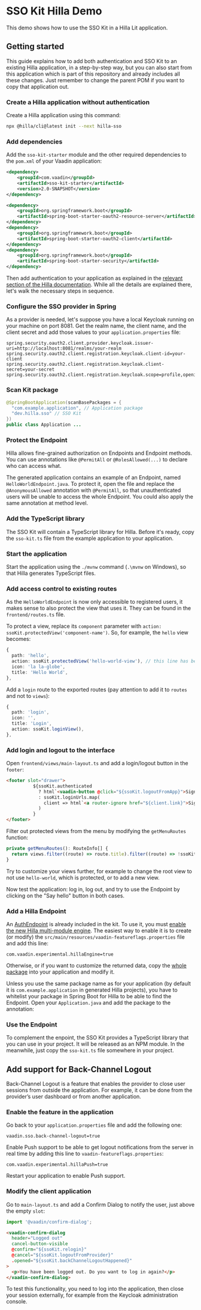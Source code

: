 # SSO Kit Hilla Demo

This demo shows how to use the SSO Kit in a Hilla Lit application.

## Getting started

This guide explains how to add both authentication and SSO Kit to an existing Hilla application, in a step-by-step way, but you can also start from this application which is part of this repository and already includes all these changes. Just remember to change the parent POM if you want to copy that application out.

### Create a Hilla application without authentication

Create a Hilla application using this command:

```bash
npx @hilla/cli@latest init --next hilla-sso
```

### Add dependencies

Add the `sso-kit-starter` module and the other required dependencies to the `pom.xml` of your Vaadin application:

```xml
<dependency>
    <groupId>com.vaadin</groupId>
    <artifactId>sso-kit-starter</artifactId>
    <version>2.0-SNAPSHOT</version>
</dependency>

<dependency>
    <groupId>org.springframework.boot</groupId>
    <artifactId>spring-boot-starter-oauth2-resource-server</artifactId>
</dependency>
<dependency>
    <groupId>org.springframework.boot</groupId>
    <artifactId>spring-boot-starter-oauth2-client</artifactId>
</dependency>
<dependency>
    <groupId>org.springframework.boot</groupId>
    <artifactId>spring-boot-starter-security</artifactId>
</dependency>
```

Then add authentication to your application as explained in the [relevant section of the Hilla documentation](https://hilla.dev/docs/lit/guides/security). While all the details are explained there, let's walk the necessary steps in sequence.

### Configure the SSO provider in Spring

As a provider is needed, let's suppose you have a local Keycloak running on your machine on port 8081. Get the realm name, the client name, and the client secret and add those values to your `application.properties` file:

```properties
spring.security.oauth2.client.provider.keycloak.issuer-uri=http://localhost:8081/realms/your-realm
spring.security.oauth2.client.registration.keycloak.client-id=your-client
spring.security.oauth2.client.registration.keycloak.client-secret=your-secret
spring.security.oauth2.client.registration.keycloak.scope=profile,openid,email,roles
```

### Scan Kit package

```java
@SpringBootApplication(scanBasePackages = {
  "com.example.application", // Application package
  "dev.hilla.sso" // SSO Kit
})
public class Application ...
```

### Protect the Endpoint

Hilla allows fine-grained authorization on Endpoints and Endpoint methods. You can use annotations like `@PermitAll` or `@RolesAllowed(...)` to declare who can access what.

The generated application contains an example of an Endpoint, named `HelloWorldEndpoint.java`. To protect it, open the file and replace the `@AnonymousAllowed` annotation with `@PermitAll`, so that unauthenticated users will be unable to access the whole Endpoint. You could also apply the same annotation at method level.

### Add the TypeScript library

The SSO Kit will contain a TypeScript library for Hilla. Before it's ready, copy the `sso-kit.ts` file from the example application to your application.

### Start the application

Start the application using the `./mvnw` command (`.\mvnw` on Windows), so that Hilla generates TypeScript files.

### Add access control to existing routes

As the `HelloWorldEndpoint` is now only accessible to registered users, it makes sense to also protect the view that uses it. They can be found in the `frontend/routes.ts` file.

To protect a view, replace its `component` parameter with `action: ssoKit.protectedView('component-name')`. So, for example, the `hello` view becomes:

```typescript
{
  path: 'hello',
  action: ssoKit.protectedView('hello-world-view'), // this line has been modified
  icon: 'la la-globe',
  title: 'Hello World',
},
```

Add a `login` route to the exported routes (pay attention to add it to `routes` and not to `views`):

```typescript
{
  path: 'login',
  icon: '',
  title: 'Login',
  action: ssoKit.loginView(),
},
```

### Add login and logout to the interface

Open `frontend/views/main-layout.ts` and add a login/logout button in the `footer`:

```html
<footer slot="drawer">
          ${ssoKit.authenticated
            ? html`<vaadin-button @click="${ssoKit.logoutFromApp}">Sign out</vaadin-button>`
            : ssoKit.loginUrls.map(
              client => html`<a router-ignore href="${client.link}">Sign in with ${client.name}</a>`
            )
          }
</footer>
```

Filter out protected views from the menu by modifying the `getMenuRoutes` function:

```typescript
private getMenuRoutes(): RouteInfo[] {
  return views.filter((route) => route.title).filter((route) => !ssoKit.isForbidden(route)) as RouteInfo[];
}
```

Try to customize your views further, for example to change the root view to not use `hello-world`, which is protected, or to add a new view.

Now test the application: log in, log out, and try to use the Endpoint by clicking on the "Say hello" button in both cases.

### Add a Hilla Endpoint

An [AuthEndpoint](sso-kit-hilla-starter/src/main/java/dev/hilla/sso/endpoint/AuthEndpoint.java) is already included in the kit. To use it, you must [enable the new Hilla multi-module engine](https://hilla.dev/docs/lit/reference/configuration/#java-compiler-options). The easiest way to enable it is to create (or modify) the `src/main/resources/vaadin-featureflags.properties` file and add this line:

```properties
com.vaadin.experimental.hillaEngine=true
```





Otherwise, or if you want to customize the returned data, copy the [whole package](https://github.com/vaadin/sso-kit-hilla/tree/main/sso-kit-hilla-starter/src/main/java/dev/hilla/sso/endpoint) into your application and modify it.

Unless you use the same package name as for your application (by default it is `com.example.application` in generated Hilla projects), you have to whitelist your package in Spring Boot for Hilla to be able to find the Endpoint. Open your `Application.java` and add the package to the annotation:

### Use the Endpoint

To complement the enpoint, the SSO Kit provides a TypeScript library that you can use in your project. It will be released as an NPM module. In the meanwhile, just copy the `sso-kit.ts` file somewhere in your project.

## Add support for Back-Channel Logout

Back-Channel Logout is a feature that enables the provider to close user sessions from outside the application. For example, it can be done from the provider’s user dashboard or from another application.

### Enable the feature in the application

Go back to your `application.properties` file and add the following one:

```properties
vaadin.sso.back-channel-logout=true
```

Enable Push support to be able to get logout notifications from the server in real time by adding this line to `vaadin-featureflags.properties`:

```properties
com.vaadin.experimental.hillaPush=true
```

Restart your application to enable Push support.

### Modify the client application

Go to `main-layout.ts` and add a Confirm Dialog to notify the user, just above the empty `slot`:

```typescript
import '@vaadin/confirm-dialog';
```

```html
<vaadin-confirm-dialog
  header="Logged out"
  cancel-button-visible
  @confirm="${ssoKit.relogin}"
  @cancel="${ssoKit.logoutFromProvider}"
  .opened="${ssoKit.backChannelLogoutHappened}"
>
  <p>You have been logged out. Do you want to log in again?</p>
</vaadin-confirm-dialog>
```

To test this functionality, you need to log into the application, then close your session externally, for example from the Keycloak administration console.
